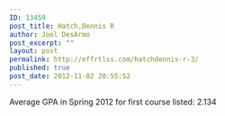 ```yaml
---
ID: 13459
post_title: Hatch,Dennis R
author: Joel DesArmo
post_excerpt: ""
layout: post
permalink: http://effrtlss.com/hatchdennis-r-3/
published: true
post_date: 2012-11-02 20:55:52
---
```

<p>Average GPA in Spring 2012 for first course listed: 2.134</p>
